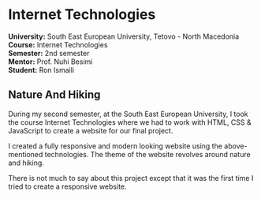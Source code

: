# Internet Technologies

**University:** South East European University, Tetovo - North Macedonia <br>
**Course:** Internet Technologies <br>
**Semester:** 2nd semester <br>
**Mentor:** Prof. Nuhi Besimi <br>
**Student:** Ron Ismaili <br>

## Nature And Hiking

During my second semester, at the South East European University, I took the course Internet Technologies where we had
to work with HTML, CSS & JavaScript to create a website for our final project.

I created a fully responsive and modern looking website using the above-mentioned technologies. The theme of the website
revolves around nature and hiking.

There is not much to say about this project except that it was the first time I tried to create a responsive website.
